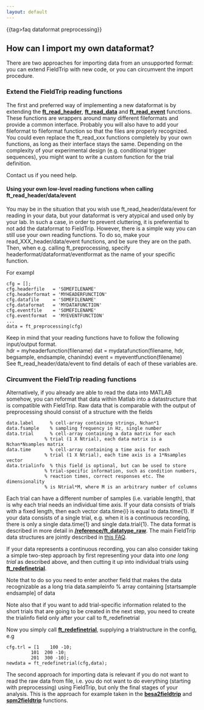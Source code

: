 ```yaml
---
layout: default
---
```


{{tag>faq dataformat preprocessing}}
## How can I import my own dataformat?

There are two approaches for importing data from an unsupported format: you can extend FieldTrip with new code, or you can circumvent the import procedure.

### Extend the FieldTrip reading functions

The first and preferred way of implementing a new dataformat is by extending the **[ft_read_header](/reference/ft_read_header)**, **[ft_read_data](/reference/ft_read_data)** and **[ft_read_event](/reference/ft_read_event)** functions. These functions are wrappers around many different fileformats and provide a common interface. Probably you will also have to add your fileformat to fileformat function so that the files are properly recognized. You could even replace the ft_read_xxx functions completely by your own functions, as long as their interface stays the same. Depending on the complexity of your experimental design (e.g. conditional trigger sequences), you might want to write a custom function for the trial definition. 

Contact us if you need help.

#### Using your own low-level reading functions when calling ft_read_header/data/event

You may be in the situation that you wish use ft_read_header/data/event for reading in your data, but your dataformat is very atypical and used only by your lab. In such a case, in order to prevent cluttering, it is preferential to not add the dataformat to FieldTrip. However, there is a simple way you can still use your own reading functions. To do so, make your read_XXX_header/data/event functions, and be sure they are on the path. Then, when e.g. calling ft_preprocessing, specify headerformat/dataformat/eventformat as the name of your specific function. 

 For exampl

    cfg = [];
    cfg.headerfile   = 'SOMEFILENAME'
    cfg.headerformat = 'MYHEADERFUNCTION'
    cfg.datafile     = 'SOMEFILENAME'
    cfg.dataformat   = 'MYDATAFUNCTION'
    cfg.eventfile    = 'SOMEFILENAME'
    cfg.eventformat  = 'MYEVENTFUNCTION'
    ...
    data = ft_preprocessing(cfg)
    
Keep in mind that your reading functions have to follow the following input/output format.  
    hdr   = myheaderfunction(filename)
    dat   = mydatafunction(filename, hdr, begsample, endsample, chanindx)
    event = myeventfunction(filename)  
See ft_read_header/data/event to find details of each of these variables are.


### Circumvent the FieldTrip reading functions

Alternatively, if you already are able to read the data into MATLAB somehow, you can reformat that data within Matlab into a datastructure that is compatible with FieldTrip. Raw data that is comparable with the output of preprocessing should consist of a structure with the fields

    data.label      % cell-array containing strings, Nchan*1
    data.fsample    % sampling frequency in Hz, single number
    data.trial      % cell-array containing a data matrix for each 
                  % trial (1 X Ntrial), each data matrix is a Nchan*Nsamples matrix 
    data.time       % cell-array containing a time axis for each 
                  % trial (1 X Ntrial), each time axis is a 1*Nsamples vector 
    data.trialinfo  % this field is optional, but can be used to store 
                  % trial-specific information, such as condition numbers, 
                  % reaction times, correct responses etc. The dimensionality 
                  % is Ntrial*M, where M is an arbitrary number of columns

Each trial can have a different number of samples (i.e. variable length), that is why each trial needs an individual time axis. If your data consists of trials with a fixed length, then each vector data.time{i} is equal to data.time{1}. If your data consists of a single trial, e.g. when it is a continuous recording, there is only a single data.time{1} and single data.trial{1}. The data format is described in more detail in **[/reference/ft_datatype_raw](/reference/ft_datatype_raw)**. The main FieldTrip data structures are jointly described in [this FAQ](/faq/how_are_the_various_data_structures_defined).  

If your data represents a continuous recording, you can also consider taking a simple two-step approach by first representing your data into *one long trial* as described above, and then cutting it up into individual trials using **[ft_redefinetrial](/reference/ft_redefinetrial)**.

Note that to do so you need to enter another field that makes the data recognizable as a long tria
    data.sampleinfo % array containing [startsample endsample] of data

Note also that if you want to add trial-specific information related to the short trials that are going to be created in the next step, you need to create the trialinfo field only after your call to ft_redefinetrial

Now you simply call **[ft_redefinetrial](/reference/ft_redefinetrial)**, supplying a trialstructure in the config, e.g
    
    cfg.trl = [1    100 -10;
             101  200 -10;
             201  300 -10];
    newdata = ft_redefinetrial(cfg,data);

The second approach for importing data is relevant if you do not want to read the raw data from file, i.e. you do not want to do everything (starting with preprocessing) using FieldTrip, but only the final stages of your analysis. This is the approach for example taken in the **[besa2fieldtrip](/reference/besa2fieldtrip)** and **[spm2fieldtrip](/reference/spm2fieldtrip)** functions.

